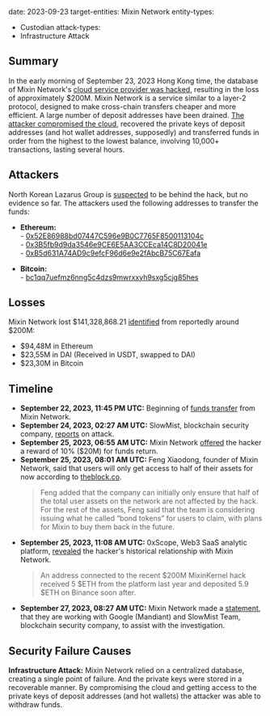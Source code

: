 
date: 2023-09-23
target-entities: Mixin Network
entity-types:
  - Custodian
attack-types:
  - Infrastructure Attack


## Summary

In the early morning of September 23, 2023 Hong Kong time, the database of Mixin Network's [cloud service provider was hacked](https://twitter.com/MixinKernel/status/1706139175018529139), resulting in the loss of approximately $200M. Mixin Network is a service similar to a layer-2 protocol, designed to make cross-chain transfers cheaper and more efficient. A large number of deposit addresses have been drained. [The attacker compromised the cloud](https://twitter.com/BlockSecTeam/status/1706319766544155068), recovered the private keys of deposit addresses (and hot wallet addresses, supposedly) and transferred funds in order from the highest to the lowest balance, involving 10,000+ transactions, lasting several hours.

## Attackers

North Korean Lazarus Group is [suspected](https://rekt.news/mixin-rekt) to be behind the hack, but no evidence so far. The attackers used the following addresses to transfer the funds:

- **Ethereum:**  
      - [0x52E86988bd07447C596e9B0C7765F8500113104c](https://etherscan.io/address/0x52E86988bd07447C596e9B0C7765F8500113104c)  
      - [0x3B5fb9d9da3546e9CE6E5AA3CCEca14C8D20041e](https://etherscan.io/address/0x3B5fb9d9da3546e9CE6E5AA3CCEca14C8D20041e)  
      - [0xB5d631A74AD9c9efcF96d6e9e2fAbcB75C67Eafa](https://etherscan.io/address/0xB5d631A74AD9c9efcF96d6e9e2fAbcB75C67Eafa)

- **Bitcoin:**  
      - [bc1qq7uefmz6nng5c4dzs9mwrxxyh9sxg5cjg85hes](https://www.blockchain.com/explorer/addresses/btc/bc1qq7uefmz6nng5c4dzs9mwrxxyh9sxg5cjg85hes)

## Losses

Mixin Network lost $141,328,868.21 [identified](https://twitter.com/peckshieldalert/status/1706199059705598406) from reportedly around $200M:

- $94,48M in Ethereum
- $23,55M in DAI (Received in USDT, swapped to DAI)
- $23,30M in Bitcoin

## Timeline

- **September 22, 2023, 11:45 PM UTC:** Beginning of [funds transfer](https://etherscan.io/tx/0xd5e2209c988b8d5a92617bac2ea24ca3e411b011787a9837aedb1e6ee7bbc68d) from Mixin Network.
- **September 24, 2023, 02:27 AM UTC:** SlowMist, blockchain security company, [reports](https://twitter.com/SlowMist_Team/status/1706133260869468503) on attack.
- **September 25, 2023, 06:55 AM UTC:** Mixin Network [offered](https://etherscan.io/tx/0x63b2433505098c584c09f70d5309ae2a6762883b8b9c83ad29f997c657f2593a) the hacker a reward of 10% ($20M) for funds return.
- **September 25, 2023, 08:01 AM UTC:** Feng Xiaodong, founder of Mixin Network, said that users will only get access to half of their assets for now according to [theblock.co](https://www.theblock.co/post/252716/mixin-network-founder-says-just-half-users-assets-are-safe-after-200-million-hack).
  > Feng added that the company can initially only ensure that half of the total user assets on the network are not affected by the hack. For the rest of the assets, Feng said that the team is considering issuing what he called “bond tokens” for users to claim, with plans for Mixin to buy them back in the future.
- **September 25, 2023, 11:08 AM UTC:** 0xScope, Web3 SaaS analytic platform, [revealed](https://twitter.com/ScopeProtocol/status/1706264439882944999) the hacker's historical relationship with Mixin Network.
  > An address connected to the recent $200M MixinKernel hack received 5 $ETH from the platform last year and deposited 5.9 $ETH on Binance soon after.
- **September 27, 2023, 08:27 AM UTC:** Mixin Network made a [statement](https://twitter.com/MixinKernel/status/1706948541850235274), that they are working with Google (Mandiant) and SlowMist Team, blockchain security company, to assist with the investigation.

## Security Failure Causes

**Infrastructure Attack:** Mixin Network relied on a centralized database, creating a single point of failure. And the private keys were stored in a recoverable manner. By compromising the cloud and getting access to the private keys of deposit addresses (and hot wallets) the attacker was able to withdraw funds.
